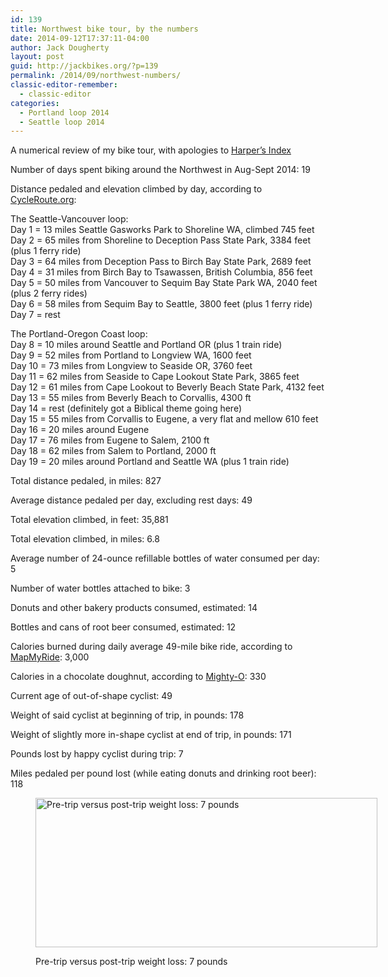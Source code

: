 ```yaml
---
id: 139
title: Northwest bike tour, by the numbers
date: 2014-09-12T17:37:11-04:00
author: Jack Dougherty
layout: post
guid: http://jackbikes.org/?p=139
permalink: /2014/09/northwest-numbers/
classic-editor-remember:
  - classic-editor
categories:
  - Portland loop 2014
  - Seattle loop 2014
---
```

A numerical review of my bike tour, with apologies to <a href="http://harpers.org/departments/harpers-index/" target="_blank" rel="noopener noreferrer">Harper&#8217;s Index</a>

Number of days spent biking around the Northwest in Aug-Sept 2014: 19

Distance pedaled and elevation climbed by day, according to <a href="http://cycleroute.org/" target="_blank" rel="noopener noreferrer">CycleRoute.org</a>:

The Seattle-Vancouver loop:  
Day 1 = 13 miles Seattle Gasworks Park to Shoreline WA, climbed 745 feet  
Day 2 = 65 miles from Shoreline to Deception Pass State Park, 3384 feet (plus 1 ferry ride)  
Day 3 = 64 miles from Deception Pass to Birch Bay State Park, 2689 feet  
Day 4 = 31 miles from Birch Bay to Tsawassen, British Columbia, 856 feet  
Day 5 = 50 miles from Vancouver to Sequim Bay State Park WA, 2040 feet (plus 2 ferry rides)  
Day 6 = 58 miles from Sequim Bay to Seattle, 3800 feet (plus 1 ferry ride)  
Day 7 = rest

<!-- iframe plugin v.4.4 wordpress.org/plugins/iframe/ -->

The Portland-Oregon Coast loop:  
Day 8 = 10 miles around Seattle and Portland OR (plus 1 train ride)  
Day 9 = 52 miles from Portland to Longview WA, 1600 feet  
Day 10 = 73 miles from Longview to Seaside OR, 3760 feet  
Day 11 = 62 miles from Seaside to Cape Lookout State Park, 3865 feet  
Day 12 = 61 miles from Cape Lookout to Beverly Beach State Park, 4132 feet  
Day 13 = 55 miles from Beverly Beach to Corvallis, 4300 ft  
Day 14 = rest (definitely got a Biblical theme going here)  
Day 15 = 55 miles from Corvallis to Eugene, a very flat and mellow 610 feet  
Day 16 = 20 miles around Eugene  
Day 17 = 76 miles from Eugene to Salem, 2100 ft  
Day 18 = 62 miles from Salem to Portland, 2000 ft  
Day 19 = 20 miles around Portland and Seattle WA (plus 1 train ride)

<!-- iframe plugin v.4.4 wordpress.org/plugins/iframe/ -->

Total distance pedaled, in miles: 827

Average distance pedaled per day, excluding rest days: 49

Total elevation climbed, in feet: 35,881

Total elevation climbed, in miles: 6.8

Average number of 24-ounce refillable bottles of water consumed per day: 5

Number of water bottles attached to bike: 3

Donuts and other bakery products consumed, estimated: 14

Bottles and cans of root beer consumed, estimated: 12

Calories burned during daily average 49-mile bike ride, according to <a href="http://www.mapmyride.com/improve/calorie_calculator/" target="_blank" rel="noopener noreferrer">MapMyRide</a>: 3,000

Calories in a chocolate doughnut, according to <a href="http://www.mightyo.com/documents/nutrition.pdf" target="_blank" rel="noopener noreferrer">Mighty-O</a>: 330

Current age of out-of-shape cyclist: 49

Weight of said cyclist at beginning of trip, in pounds: 178

Weight of slightly more in-shape cyclist at end of trip, in pounds: 171

Pounds lost by happy cyclist during trip: 7

Miles pedaled per pound lost (while eating donuts and drinking root beer): 118<figure id="attachment_142" aria-describedby="caption-attachment-142" style="width: 547px" class="wp-caption aligncenter">

[<img class="size-full wp-image-142" src="http://jackbikes.org/wp-content/uploads/2014/09/PrePostWeight.jpg" alt="Pre-trip versus post-trip weight loss: 7 pounds" width="547" height="239" srcset="https://jackbikes.org/wp-content/uploads/2014/09/PrePostWeight.jpg 547w, https://jackbikes.org/wp-content/uploads/2014/09/PrePostWeight-300x131.jpg 300w" sizes="(max-width: 547px) 100vw, 547px" />](http://jackbikes.org/wp-content/uploads/2014/09/PrePostWeight.jpg)<figcaption id="caption-attachment-142" class="wp-caption-text">Pre-trip versus post-trip weight loss: 7 pounds</figcaption></figure>